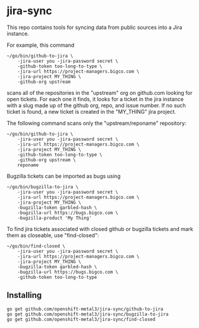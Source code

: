 # jira-sync

This repo contains tools for syncing data from public sources into a
Jira instance.

For example, this command

```
~/go/bin/github-to-jira \
    -jira-user you -jira-password secret \
    -github-token too-long-to-type \
    -jira-url https://project-managers.bigco.com \
    -jira-project MY_THING \
    -github-org upstream
```

scans all of the repositories in the "upstream" org on github.com
looking for open tickets. For each one it finds, it looks for a ticket
in the jira instance with a slug made up of the github org, repo, and
issue number. If no such ticket is found, a new ticket is created in
the "MY_THING" jira project.

The following command scans only the "upstream/reponame" repository:

```
~/go/bin/github-to-jira \
    -jira-user you -jira-password secret \
    -jira-url https://project-managers.bigco.com \
    -jira-project MY_THING \
    -github-token too-long-to-type \
    -github-org upstream \
    reponame
```

Bugzilla tickets can be imported as bugs using

```
~/go/bin/bugzilla-to-jira \
    -jira-user you -jira-password secret \
    -jira-url https://project-managers.bigco.com \
    -jira-project MY_THING \
    -bugzilla-token garbled-hash \
    -bugzilla-url https://bugs.bigco.com \
    -bugzilla-product 'My Thing'
```

To find jira tickets associated with closed github or bugzilla tickets
and mark them as closeable, use "find-closed":

```
~/go/bin/find-closed \
    -jira-user you -jira-password secret \
    -jira-url https://project-managers.bigco.com \
    -jira-project MY_THING \
    -bugzilla-token garbled-hash \
    -bugzilla-url https://bugs.bigco.com \
    -github-token too-long-to-type
```

## Installing

```
go get github.com/openshift-metal3/jira-sync/github-to-jira
go get github.com/openshift-metal3/jira-sync/bugzilla-to-jira
go get github.com/openshift-metal3/jira-sync/find-closed
```
